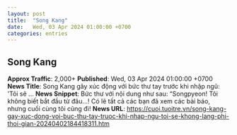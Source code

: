 ```yaml
---
layout: post
title:  "Song Kang"
date:   Wed, 03 Apr 2024 01:00:00 +0700
categories: entries
---
```

## Song Kang
**Approx Traffic**: 2,000+
**Published**: Wed, 03 Apr 2024 01:00:00 +0700
**News Title**: Song Kang gây xúc động với bức thư tay trước khi nhập ngũ: &#39;Tôi sẽ ...
**News Snippet**: Bức thư với nội dung như sau: “Songpyeon! Tôi không biết bắt đầu từ đâu…! Có lẽ tất cả các bạn đã xem các bài báo, nhưng cuối cùng tôi cũng đi!
**News URL**: https://cuoi.tuoitre.vn/song-kang-gay-xuc-dong-voi-buc-thu-tay-truoc-khi-nhap-ngu-toi-se-khong-lang-phi-thoi-gian-20240402184418311.htm
